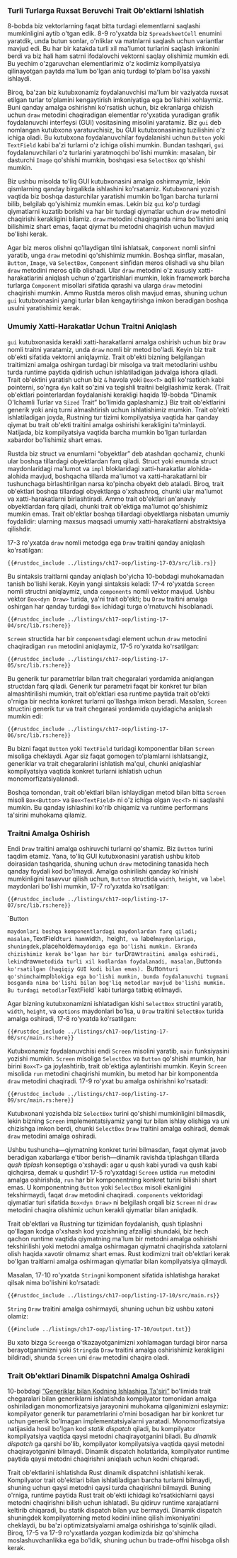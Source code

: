 ### Turli Turlarga Ruxsat Beruvchi Trait Ob'ektlarni Ishlatish

8-bobda biz vektorlarning faqat bitta turdagi elementlarni saqlashi mumkinligini aytib o'tgan edik. 8-9 ro'yxatda biz `SpreadsheetCell` enumini yaratdik,
unda butun sonlar, o'nliklar va matnlarni saqlash uchun variantlar mavjud edi. Bu har bir katakda turli xil ma'lumot turlarini saqlash imkonini berdi va
biz hali ham satrni ifodalovchi vektorni saqlay olishimiz mumkin edi. Bu yechim o'zgaruvchan elementlarimiz o'z kodimiz kompilyatsiya qilinayotgan paytda
ma'lum bo'lgan aniq turdagi to'plam bo'lsa yaxshi ishlaydi.

Biroq, ba'zan biz kutubxonamiz foydalanuvchisi ma'lum bir vaziyatda ruxsat etilgan turlar to'plamini kengaytirish imkoniyatiga ega bo'lishini xohlaymiz.
Buni qanday amalga oshirishni ko'rsatish uchun, biz ekranlarga chizish uchun `draw` metodini chaqiradigan elementlar ro'yxatida yuradigan grafik
foydalanuvchi interfeysi (GUI) vositasining misolini yaratamiz. Biz `gui` deb nomlangan kutubxona yaratuvchisiz, bu GUI kutubxonasining tuzilishini o'z
ichiga oladi. Bu kutubxona foydalanuvchilar foydalanishi uchun `Button` yoki `TextField` kabi ba'zi turlarni o'z ichiga olishi mumkin. Bundan tashqari,
`gui` foydalanuvchilari o'z turlarini yaratmoqchi bo'lishi mumkin: masalan, bir dasturchi `Image` qo'shishi mumkin, boshqasi esa `SelectBox` qo'shishi
mumkin.

Biz ushbu misolda to'liq GUI kutubxonasini amalga oshirmaymiz, lekin qismlarning qanday birgalikda ishlashini ko'rsatamiz. Kutubxonani yozish vaqtida biz
boshqa dasturchilar yaratishi mumkin bo'lgan barcha turlarni bilib, belgilab qo'yishimiz mumkin emas. Lekin biz `gui` ko'p turdagi qiymatlarni kuzatib
borishi va har bir turdagi qiymatlar uchun `draw` metodini chaqirishi kerakligini bilamiz. `draw` metodini chaqirganda nima bo'lishini aniq bilishimiz
shart emas, faqat qiymat bu metodni chaqirish uchun mavjud bo'lishi kerak.

Agar biz meros olishni qo'llaydigan tilni ishlatsak, `Component` nomli sinfni yaratib, unga `draw` metodini qo'shishimiz mumkin. Boshqa sinflar, masalan,
`Button`, `Image`, va `SelectBox`, `Component` sinfidan meros olishadi va shu bilan `draw` metodini meros qilib olishadi. Ular `draw` metodini o'z
xususiy xatti-harakatlarini aniqlash uchun o'zgartirishlari mumkin, lekin framework barcha turlarga `Component` misollari sifatida qarashi va ularga
`draw` metodini chaqirishi mumkin. Ammo Rustda meros olish mavjud emas, shuning uchun `gui` kutubxonasini yangi turlar bilan kengaytirishga imkon
beradigan boshqa usulni yaratishimiz kerak.

### Umumiy Xatti-Harakatlar Uchun Traitni Aniqlash

`gui` kutubxonasida kerakli xatti-harakatlarni amalga oshirish uchun biz `Draw` nomli traitni yaratamiz, unda `draw` nomli bir metod bo'ladi. Keyin biz
trait ob'ekti sifatida vektorni aniqlaymiz. Trait ob'ekti bizning belgilangan traitimizni amalga oshirgan turdagi bir misolga va trait metodlarini ushbu
turda runtime paytida qidirish uchun ishlatiladigan jadvalga ishora qiladi. Trait ob'ektini yaratish uchun biz `&` havola yoki `Box<T>` aqlli ko'rsatkich
kabi pointerni, so'ngra `dyn` kalit so'zini va tegishli traitni belgilashimiz kerak. (Trait ob'ektlari pointerlardan foydalanishi kerakligi haqida
19-bobda “Dinamik O'lchamli Turlar va `Sized` Trait” bo'limida gaplashamiz.) Biz trait ob'ektlarini generik yoki aniq turni almashtirish uchun
ishlatishimiz mumkin. Trait ob'ekti ishlatiladigan joyda, Rustning tur tizimi kompilyatsiya vaqtida har qanday qiymat bu trait ob'ekti traitini amalga
oshirishi kerakligini ta'minlaydi. Natijada, biz kompilyatsiya vaqtida barcha mumkin bo'lgan turlardan xabardor bo'lishimiz shart emas.

Rustda biz struct va enumlarni “obyektlar” deb atashdan qochamiz, chunki ular boshqa tillardagi obyektlardan farq qiladi. Struct yoki enumda struct
maydonlaridagi ma'lumot va `impl` bloklaridagi xatti-harakatlar alohida-alohida mavjud, boshqacha tillarda ma'lumot va xatti-harakatlarni bir tushunchaga
birlashtirilgan narsa ko'pincha obyekt deb ataladi. Biroq, trait ob'ektlari boshqa tillardagi obyektlarga o'xshashroq, chunki ular ma'lumot va
xatti-harakatlarni birlashtiradi. Ammo trait ob'ektlari an'anaviy obyektlardan farq qiladi, chunki trait ob'ektiga ma'lumot qo'shishimiz mumkin emas.
Trait ob'ektlar boshqa tillardagi obyektlarga nisbatan umumiy foydalidir: ularning maxsus maqsadi umumiy xatti-harakatlarni abstraktsiya qilishdir.

17-3 ro'yxatda `draw` nomli metodga ega `Draw` traitini qanday aniqlash ko'rsatilgan:

```rust,noplayground
{{#rustdoc_include ../listings/ch17-oop/listing-17-03/src/lib.rs}}
```

Bu sintaksis traitlarni qanday aniqlash bo'yicha 10-bobdagi muhokamadan tanish bo'lishi kerak. Keyin yangi sintaksis keladi: 17-4 ro'yxatda `Screen`
nomli structni aniqlaymiz, unda `components` nomli vektor mavjud. Ushbu vektor `Box<dyn Draw>` turida, ya'ni trait ob'ekti; bu `Draw` traitini amalga
oshirgan har qanday turdagi `Box` ichidagi turga o'rnatuvchi hisoblanadi.

```rust,noplayground
{{#rustdoc_include ../listings/ch17-oop/listing-17-04/src/lib.rs:here}}
```

`Screen` structida har bir `components`dagi element uchun `draw` metodini chaqiradigan `run` metodini aniqlaymiz, 17-5 ro'yxatda ko'rsatilgan:

```rust,noplayground
{{#rustdoc_include ../listings/ch17-oop/listing-17-05/src/lib.rs:here}}
```

Bu generik tur parametrlar bilan trait chegaralari yordamida aniqlangan structdan farq qiladi. Generik tur parametri faqat bir konkret tur bilan
almashtirilishi mumkin, trait ob'ektlari esa runtime paytida trait ob'ekti o'rniga bir nechta konkret turlarni qo'llashga imkon beradi. Masalan, `Screen`
structini generik tur va trait chegarasi yordamida quyidagicha aniqlash mumkin edi:

```rust,noplayground
{{#rustdoc_include ../listings/ch17-oop/listing-17-06/src/lib.rs:here}}
```

Bu bizni faqat `Button` yoki `TextField` turidagi komponentlar bilan `Screen` misoliga cheklaydi. Agar siz faqat gomogen to'plamlarni ishlatsangiz,
generiklar va trait chegaralarini ishlatish ma'qul, chunki aniqlashlar kompilyatsiya vaqtida konkret turlarni ishlatish uchun monomorfizatsiyalanadi.

Boshqa tomondan, trait ob'ektlari bilan ishlaydigan metod bilan bitta `Screen` misoli `Box<Button>` va `Box<TextField>` ni o'z ichiga olgan `Vec<T>` ni
saqlashi mumkin. Bu qanday ishlashini ko'rib chiqamiz va runtime performans ta'sirini muhokama qilamiz.

### Traitni Amalga Oshirish

Endi `Draw` traitini amalga oshiruvchi turlarni qo'shamiz. Biz `Button` turini taqdim etamiz. Yana, to'liq GUI kutubxonasini yaratish ushbu kitob
doirasidan tashqarida, shuning uchun `draw` metodining tanasida hech qanday foydali kod bo'lmaydi. Amalga oshirilishi qanday ko'rinishi mumkinligini
tasavvur qilish uchun, `Button` structida `width`, `height`, va `label` maydonlari bo'lishi mumkin, 17-7 ro'yxatda ko'rsatilgan:

```rust,noplayground
{{#rustdoc_include ../listings/ch17-oop/listing-17-07/src/lib.rs:here}}
```

`Button

` maydonlari boshqa komponentlardagi maydonlardan farq qiladi; masalan, `TextField` turi ham `width`, `height`, va `label` maydonlariga, shuningdek,
`placeholder` maydoniga ega bo'lishi mumkin. Ekranda chizishimiz kerak bo'lgan har bir tur `Draw` traitini amalga oshiradi, lekin `draw` metodida turli
xil kodlardan foydalanadi, masalan, `Button`da ko'rsatilgan (haqiqiy GUI kodi bilan emas). `Button` turi qo'shimcha `impl` blokiga ega bo'lishi mumkin,
bunda foydalanuvchi tugmani bosganda nima bo'lishi bilan bog'liq metodlar mavjud bo'lishi mumkin. Bu turdagi metodlar `TextField` kabi turlarga tatbiq
etilmaydi.

Agar bizning kutubxonamizni ishlatadigan kishi `SelectBox` structini yaratib, `width`, `height`, va `options` maydonlari bo'lsa, u `Draw` traitini
`SelectBox` turida amalga oshiradi, 17-8 ro'yxatda ko'rsatilgan:

```rust,ignore
{{#rustdoc_include ../listings/ch17-oop/listing-17-08/src/main.rs:here}}
```

Kutubxonamiz foydalanuvchisi endi `Screen` misolini yaratib, `main` funksiyasini yozishi mumkin. `Screen` misoliga `SelectBox` va `Button` qo'shishi
mumkin, har birini `Box<T>` ga joylashtirib, trait ob'ektiga aylantirishi mumkin. Keyin `Screen` misolida `run` metodini chaqirishi mumkin, bu metod har
bir komponentda `draw` metodini chaqiradi. 17-9 ro'yxat bu amalga oshirishni ko'rsatadi:

```rust,ignore
{{#rustdoc_include ../listings/ch17-oop/listing-17-09/src/main.rs:here}}
```

Kutubxonani yozishda biz `SelectBox` turini qo'shishi mumkinligini bilmasdik, lekin bizning `Screen` implementatsiyamiz yangi tur bilan ishlay olishiga
va uni chizishga imkon berdi, chunki `SelectBox` `Draw` traitini amalga oshiradi, demak `draw` metodini amalga oshiradi.

Ushbu tushuncha—qiymatning konkret turini bilmasdan, faqat qiymat javob beradigan xabarlarga e'tibor berish—dinamik ravishda tiplashgan tillarda *qush
tiplash* konseptiga o'xshaydi: agar u qush kabi yuradi va qush kabi qichqirsa, demak u qushdir! 17-5 ro'yxatdagi `Screen` ustida `run` metodini amalga
oshirishda, `run` har bir komponentning konkret turini bilishi shart emas. U komponentning `Button` yoki `SelectBox` misoli ekanligini tekshirmaydi,
faqat `draw` metodini chaqiradi. `components` vektoridagi qiymatlar turi sifatida `Box<dyn Draw>` ni belgilash orqali biz `Screen` ni `draw` metodini
chaqira olishimiz uchun kerakli qiymatlar bilan aniqladik.

Trait ob'ektlari va Rustning tur tizimidan foydalanish, qush tiplashni qo'llagan kodga o'xshash kod yozishning afzalligi shundaki, biz hech qachon
runtime vaqtida qiymatning ma'lum bir metodni amalga oshirishi tekshirilishi yoki metodni amalga oshirmagan qiymatni chaqirishda xatolarni olish haqida
xavotir olmamız shart emas. Rust kodimizni trait ob'ektlari kerak bo'lgan traitlarni amalga oshirmagan qiymatlar bilan kompilyatsiya qilmaydi.

Masalan, 17-10 ro'yxatda `String`ni komponent sifatida ishlatishga harakat qilsak nima bo'lishini ko'rsatadi:

```rust,ignore,does_not_compile
{{#rustdoc_include ../listings/ch17-oop/listing-17-10/src/main.rs}}
```

`String` `Draw` traitini amalga oshirmaydi, shuning uchun biz ushbu xatoni olamiz:

```console
{{#include ../listings/ch17-oop/listing-17-10/output.txt}}
```

Bu xato bizga `Screen`ga o'tkazayotganimizni xohlamagan turdagi biror narsa berayotganimizni yoki `String`da `Draw` traitini amalga oshirishimiz
kerakligini bildiradi, shunda `Screen` uni `draw` metodini chaqira oladi.

### Trait Ob'ektlari Dinamik Dispatchni Amalga Oshiradi

10-bobdagi [“Generiklar bilan Kodning Ishlashiga Ta'siri”][performance-of-code-using-generics] bo'limida trait chegaralari bilan generiklarni ishlatishda
kompilyator tomonidan amalga oshiriladigan monomorfizatsiya jarayonini muhokama qilganimizni eslaymiz: kompilyator generik tur parametrlarini o'rnini
bosadigan har bir konkret tur uchun generik bo'lmagan implementatsiyalarni yaratadi. Monomorfizatsiya natijasida hosil bo'lgan kod *statik dispatch*
qiladi, bu kompilyator kompilyatsiya vaqtida qaysi metodni chaqirayotganini biladi. Bu *dinamik dispatch* ga qarshi bo'lib, kompilyator kompilyatsiya
vaqtida qaysi metodni chaqirayotganini bilmaydi. Dinamik dispatch holatlarida, kompilyator runtime paytida qaysi metodni chaqirishni aniqlash uchun kodni
chiqaradi.

Trait ob'ektlarini ishlatishda Rust dinamik dispatchni ishlatishi kerak. Kompilyator trait ob'ektlari bilan ishlatiladigan barcha turlarni bilmaydi,
shuning uchun qaysi metodni qaysi turda chaqirishni bilmaydi. Buning o'rniga, runtime paytida Rust trait ob'ekti ichidagi ko'rsatkichlarni qaysi metodni
chaqirishni bilish uchun ishlatadi. Bu qidiruv runtime xarajatlarni keltirib chiqaradi, bu statik dispatch bilan yuz bermaydi. Dinamik dispatch
shuningdek kompilyatorning metod kodini inline qilish imkoniyatini cheklaydi, bu ba'zi optimizatsiyalarni amalga oshirishga to'sqinlik qiladi. Biroq,
17-5 va 17-9 ro'yxatlarda yozgan kodimizda biz qo'shimcha moslashuvchanlikka ega bo'ldik, shuning uchun bu trade-offni hisobga olish kerak.

[performance-of-code-using-generics]:
ch10-01-syntax.html#performance-of-code-using-generics
[dynamically-sized]: ch19-04-advanced-types.html#dynamically-sized-types-and-the-sized-trait
